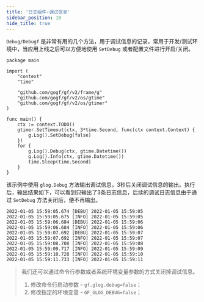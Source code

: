 ```yaml
---
title: '日志组件-调试信息'
sidebar_position: 10
hide_title: true
---
```


`Debug/Debugf` 是非常有用的几个方法，用于调试信息的记录，常用于开发/测试环境中，当应用上线之后可以方便地使用 `SetDebug` 或者配置文件进行开启/关闭。

```
package main

import (
	"context"
	"time"

	"github.com/gogf/gf/v2/frame/g"
	"github.com/gogf/gf/v2/os/gtime"
	"github.com/gogf/gf/v2/os/gtimer"
)

func main() {
	ctx := context.TODO()
	gtimer.SetTimeout(ctx, 3*time.Second, func(ctx context.Context) {
		g.Log().SetDebug(false)
	})
	for {
		g.Log().Debug(ctx, gtime.Datetime())
		g.Log().Info(ctx, gtime.Datetime())
		time.Sleep(time.Second)
	}
}
```

该示例中使用 `glog.Debug` 方法输出调试信息，3秒后关闭调试信息的输出。执行后，输出结果如下，可以看到只输出了3条日志信息，后续的调试日志信息由于通过 `SetDebug` 方法关闭后，便不再输出。

```
2022-01-05 15:59:05.674 [DEBU] 2022-01-05 15:59:05
2022-01-05 15:59:05.675 [INFO] 2022-01-05 15:59:05
2022-01-05 15:59:06.684 [DEBU] 2022-01-05 15:59:06
2022-01-05 15:59:06.684 [INFO] 2022-01-05 15:59:06
2022-01-05 15:59:07.692 [DEBU] 2022-01-05 15:59:07
2022-01-05 15:59:07.692 [INFO] 2022-01-05 15:59:07
2022-01-05 15:59:08.708 [INFO] 2022-01-05 15:59:08
2022-01-05 15:59:09.717 [INFO] 2022-01-05 15:59:09
2022-01-05 15:59:10.728 [INFO] 2022-01-05 15:59:10
2022-01-05 15:59:11.733 [INFO] 2022-01-05 15:59:11
```

> 我们还可以通过命令行参数或者系统环境变量参数的方式关闭掉调试信息。
>
> 1. 修改命令行启动参数 \- `gf.glog.debug=false`；
> 2. 修改指定的环境变量 \- `GF_GLOG_DEBUG=false`；